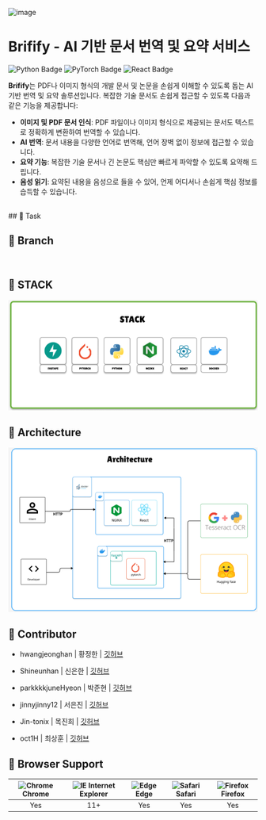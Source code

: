 
![image](https://github.com/user-attachments/assets/6f8df8b4-b9fc-4104-a3a3-2a221314a882)

# Brifify - AI 기반 문서 번역 및 요약 서비스

![Python Badge](https://img.shields.io/badge/Python-v3.11.4-%233776AB?style=flat&logo=python&logoColor=white)
![PyTorch Badge](https://img.shields.io/badge/PyTorch-v2.1.0-%23EE4C2C?style=flat&logo=pytorch&logoColor=white)
![React Badge](https://img.shields.io/badge/React-v18.2.0-%2361DAFB?style=flat&logo=react&logoColor=white)


**Brifify**는 PDF나 이미지 형식의 개발 문서 및 논문을 손쉽게 이해할 수 있도록 돕는 AI 기반 번역 및 요약 솔루션입니다. 복잡한 기술 문서도 손쉽게 접근할 수 있도록 다음과 같은 기능을 제공합니다:

- **이미지 및 PDF 문서 인식**: PDF 파일이나 이미지 형식으로 제공되는 문서도 텍스트로 정확하게 변환하여 번역할 수 있습니다.
- **AI 번역**: 문서 내용을 다양한 언어로 번역해, 언어 장벽 없이 정보에 접근할 수 있습니다.
- **요약 기능**: 복잡한 기술 문서나 긴 논문도 핵심만 빠르게 파악할 수 있도록 요약해 드립니다.
- **음성 읽기**: 요약된 내용을 음성으로 들을 수 있어, 언제 어디서나 손쉽게 핵심 정보를 습득할 수 있습니다.

<br>
## 📑 Task
<br>

## 📑 Branch
<br>


## 📑 STACK
![image](https://github.com/AI-X-min-projext-ITOWE/.github/blob/main/image.png)
<br>

## 📑 Architecture
![image](https://github.com/AI-X-min-projext-ITOWE/.github/blob/main/%ED%99%94%EB%A9%B4%20%EC%BA%A1%EC%B2%98%202024-11-04%20144809.png)
<br>


## 📑 Contributor

+ hwangjeonghan | 황정한 | [깃허브](https://github.com/hwangjeonghan)

+ Shineunhan | 신은한 | [깃허브](https://github.com/Shineunhan)

+ parkkkkjuneHyeon | 박준현 | [깃허브](https://github.com/parkkkkjuneHyeon)

+ jinnyjinny12 | 서은진 | [깃허브](https://github.com/jinnyjinny12)

+ Jin-tonix | 목진희 | [깃허브](https://github.com/Jin-tonix)

+ oct1H | 최상훈 | [깃허브](https://github.com/oct1H)

## 🌟 Browser Support

| <img src="https://user-images.githubusercontent.com/1215767/34348387-a2e64588-ea4d-11e7-8267-a43365103afe.png" alt="Chrome" width="16px" height="16px" /> Chrome | <img src="https://user-images.githubusercontent.com/1215767/34348590-250b3ca2-ea4f-11e7-9efb-da953359321f.png" alt="IE" width="16px" height="16px" /> Internet Explorer | <img src="https://user-images.githubusercontent.com/1215767/34348380-93e77ae8-ea4d-11e7-8696-9a989ddbbbf5.png" alt="Edge" width="16px" height="16px" /> Edge | <img src="https://user-images.githubusercontent.com/1215767/34348394-a981f892-ea4d-11e7-9156-d128d58386b9.png" alt="Safari" width="16px" height="16px" /> Safari | <img src="https://user-images.githubusercontent.com/1215767/34348383-9e7ed492-ea4d-11e7-910c-03b39d52f496.png" alt="Firefox" width="16px" height="16px" /> Firefox |
| :---------: | :---------: | :---------: | :---------: | :---------: |
| Yes | 11+ | Yes | Yes | Yes |

